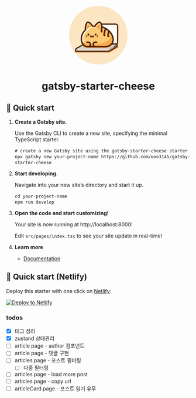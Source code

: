 <p align="center">
  <a href="https://www.gatsbyjs.com/?utm_source=starter&utm_medium=readme&utm_campaign=minimal-starter-ts">
    <img alt="Gatsby" src="./_github/icon.png" width="160" style="border-radius: 50%; " />
  </a>
</p>
<h1 align="center">
  gatsby-starter-cheese
</h1>

## 🚀 Quick start

1.  **Create a Gatsby site.**

    Use the Gatsby CLI to create a new site, specifying the minimal TypeScript starter.

    ```shell
    # create a new Gatsby site using the gatsby-starter-cheese starter
    npx gatsby new your-project-name https://github.com/woo3145/gatsby-starter-cheese
    ```

2.  **Start developing.**

    Navigate into your new site’s directory and start it up.

    ```shell
    cd your-project-name
    npm run develop
    ```

3.  **Open the code and start customizing!**

    Your site is now running at http://localhost:8000!

    Edit `src/pages/index.tsx` to see your site update in real-time!

4.  **Learn more**

    - [Documentation](https://github.com/woo3145/gatsby-starter-cheese)

## 🚀 Quick start (Netlify)

Deploy this starter with one click on [Netlify](https://app.netlify.com/signup):

[<img src="https://www.netlify.com/img/deploy/button.svg" alt="Deploy to Netlify" />](https://app.netlify.com/start/deploy?repository=https://github.com/woo3145/gatsby-starter-cheese)

### todos

- [x] 태그 정리
- [x] zustand 상태관리
- [ ] article page - author 컴포넌트
- [ ] article page - 댓글 구현
- [ ] articles page - 포스트 필터링
  - [ ] 다중 필터링
- [ ] articles page - load more post
- [ ] articles page - copy url
- [ ] articleCard page - 포스트 읽기 유무
